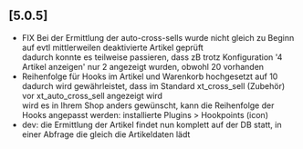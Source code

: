 ## [5.0.5]
- FIX Bei der Ermittlung der  auto-cross-sells wurde nicht gleich zu Beginn auf evtl mittlerweilen deaktivierte Artikel geprüft\
  dadurch konnte es teilweise passieren, dass zB trotz Konfiguration '4 Artikel anzeigen' nur 2 angezeigt wurden, obwohl 20 vorhanden
- Reihenfolge für Hooks im Artikel und Warenkorb hochgesetzt auf 10\
  dadurch wird gewährleistet, dass im Standard xt_cross_sell (Zubehör) vor xt_auto_cross_sell angezeigt wird\
  wird es in Ihrem Shop anders gewünscht, kann die Reihenfolge der Hooks angepasst werden: installierte Plugins > Hookpoints (icon)
- dev: die Ermittlung der Artikel findet nun komplett auf der DB statt, in einer Abfrage die gleich die Artikeldaten lädt  